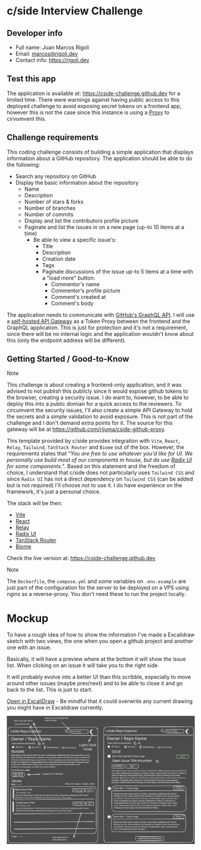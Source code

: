 # c/side Interview Challenge

## Developer info

- Full name: Juan Marcos Rigoli
- Email: [marcos@rigoli.dev](mailto:marcos@rigoli.dev)
- Contact info: https://rigoli.dev

## Test this app

The application is available at: https://cside-challenge.github.dev for a limited time.
There were warnings against having public access to this deployed challenge to avoid exposing secret tokens on a frontend app, however this is not the case since this instance is using a [Proxy](https://github.com/rijuma/cside-github-proxy) to cirvumvent this.

## Challenge requirements

This coding challenge consists of building a simple application that displays information about a GitHub repository. The application should be able to do the following:

- Search any repository on GitHub
- Display the basic information about the repository
  - Name
  - Description
  - Number of stars & forks
  - Number of branches
  - Number of commits
  - Display and list the contributors profile picture
  - Paginate and list the issues in on a new page (up-to 10 items at a time)
    - Be able to view a specific issue's:
      - Title
      - Description
      - Creation date
      - Tags
      - Paginate discussions of the issue up-to 5 items at a time with a "load more" button:
        - Commentor's name
        - Commentor's profile picture
        - Comment's created at
        - Comment's body

The application needs to communicate with [GitHub's GraphQL API](https://docs.github.com/en/graphql). I will use a [self-hosted API Gateway](https://github.com/rijuma/cside-github-proxy) as a Token Proxy between the frontend and the GraphQL application. This is just for protection and it's not a requirement, since there will be no internal logic and the application wouldn't know about this (only the endpoint address will be different).

## Getting Started / Good-to-Know

> [!NOTE]
> This challenge is about creating a frontend-only application, and it was advised to not publish this publicly since it would expose github tokens to the browser, creating a security issue.
> I do want to, however, to be able to deploy this into a public domian for a quick access to the reviewers. To circumvent the security issues, I'll also create a simple API Gateway to hold the secrets and a simple validation to avoid exposure.
> This is not part of the challenge and I don't demand extra points for it. The source for this gateway will be at https://github.com/rijuma/cside-github-proxy.

This template provided by c/side provides integration with `Vite`, `React`, `Relay`, `Tailwind`, `TanStack Router` and `Biome` out of the box. However, the requirements states that _"You are free to use whatever you'd like for UI. We personally use build most of our components in house, but do use [Radix UI](https://www.radix-ui.com/) for some components."_.
Based on this statement and the freedom of choice, I understand that c/side does not particularly uses `Tailwind CSS` and since `Radix UI` has not a direct dependency on `Tailwind CSS` (can be added but is not required) I'll choose not to use it. I do have experience on the framework, it's just a personal choice.

The stack will be then:

- [Vite](https://vitejs.dev)
- [React](https://reactjs.org)
- [Relay](https://relay.dev)
- [Radix UI](https://www.radix-ui.com)
- [TanStack Router](https://tanstack.com/router/v1)
- [Biome](https://biomejs.dev)

Check the live version at: https://cside-challenge.github.dev

> [!NOTE]
> The `Dockerfile`, the `compose.yml` and some variables on `.env.example` are just part of the configuration for the server to be deployed on a VPS using nginx as a reverse-proxy. You don't need these to run the project locally.

# Mockup

To have a rough idea of how to show the information I've made a Excalidraw sketch with two views, the one when you open a github project and another one with an issue.

Basically, it will have a preview where at the bottom it will show the issue list. When clicking on an issue it will take you to the right side.

It will probably evolve into a better UI than this scribble, especially to move around other issues (maybe prev/next) and to be able to close it and go back to the list. This is just to start.

[Open in ExcaliDraw](https://excalidraw.com/#json=qc8K3VXTOOBISBZisRJ0H,z0dCYL4QnZHJ1mV2BAzwRw) - Be mindful that it could overwrite any current drawing you might have in Excalidraw currently.

![Sketch](docs/ui-sketch.svg)
